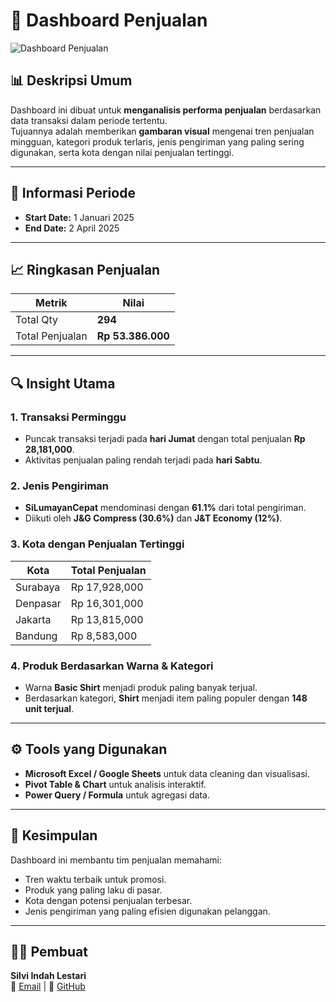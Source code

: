 # 🧾 Dashboard Penjualan

![Dashboard Penjualan](https://raw.githubusercontent.com/indahsilvi393-lang/main/Dashboard_Penjualan.png)

## 📊 Deskripsi Umum
Dashboard ini dibuat untuk **menganalisis performa penjualan** berdasarkan data transaksi dalam periode tertentu.  
Tujuannya adalah memberikan **gambaran visual** mengenai tren penjualan mingguan, kategori produk terlaris, jenis pengiriman yang paling sering digunakan, serta kota dengan nilai penjualan tertinggi.

---

## 📅 Informasi Periode
- **Start Date:** 1 Januari 2025  
- **End Date:** 2 April 2025  

---

## 📈 Ringkasan Penjualan
| Metrik | Nilai |
|--------|--------|
| Total Qty | **294** |
| Total Penjualan | **Rp 53.386.000** |

---

## 🔍 Insight Utama
### 1. Transaksi Perminggu
- Puncak transaksi terjadi pada **hari Jumat** dengan total penjualan **Rp 28,181,000**.  
- Aktivitas penjualan paling rendah terjadi pada **hari Sabtu**.

### 2. Jenis Pengiriman
- **SiLumayanCepat** mendominasi dengan **61.1%** dari total pengiriman.  
- Diikuti oleh **J&G Compress (30.6%)** dan **J&T Economy (12%)**.

### 3. Kota dengan Penjualan Tertinggi
| Kota | Total Penjualan |
|------|-----------------|
| Surabaya | Rp 17,928,000 |
| Denpasar | Rp 16,301,000 |
| Jakarta | Rp 13,815,000 |
| Bandung | Rp 8,583,000 |

### 4. Produk Berdasarkan Warna & Kategori
- Warna **Basic Shirt** menjadi produk paling banyak terjual.  
- Berdasarkan kategori, **Shirt** menjadi item paling populer dengan **148 unit terjual**.

---

## ⚙️ Tools yang Digunakan
- **Microsoft Excel / Google Sheets** untuk data cleaning dan visualisasi.
- **Pivot Table & Chart** untuk analisis interaktif.
- **Power Query / Formula** untuk agregasi data.

---

## 📌 Kesimpulan
Dashboard ini membantu tim penjualan memahami:
- Tren waktu terbaik untuk promosi.
- Produk yang paling laku di pasar.
- Kota dengan potensi penjualan terbesar.
- Jenis pengiriman yang paling efisien digunakan pelanggan.

---

## 👩‍💻 Pembuat
**Silvi Indah Lestari**  
📧 [Email](mailto:indahsilvi393@gmail.com) | 💼 [GitHub](https://github.com/indahsilvi393-lang)

